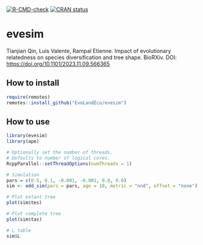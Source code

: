 <!-- badges: start -->
[![R-CMD-check](https://github.com/EvoLandEco/evesim/actions/workflows/R-CMD-check.yaml/badge.svg)](https://github.com/EvoLandEco/evesim/actions/workflows/R-CMD-check.yaml)
[![CRAN status](https://www.r-pkg.org/badges/version/eve)](https://CRAN.R-project.org/package=evesim)
<!-- badges: end -->

# evesim
Tianjian Qin, Luis Valente, Rampal Etienne. Impact of evolutionary relatedness on species diversification and tree shape. BioRXiv. DOI: https://doi.org/10.1101/2023.11.09.566365

## How to install
```R
require(remotes)
remotes::install_github("EvoLandEco/evesim")
```

## How to use

```R
library(evesim)
library(ape)

# Optionally set the number of threads.
# Defaults to number of logical cores.
RcppParallel::setThreadOptions(numThreads = 1)

# Simulation
pars = c(0.5, 0.1, -0.001, -0.001, 0.0, 0.0)
sim <- edd_sim(pars = pars, age = 10, metric = "nnd", offset = "none")

# Plot extant tree
plot(sim$tes)

# Plot complete tree
plot(sim$tas)

# L table
sim$L
```
